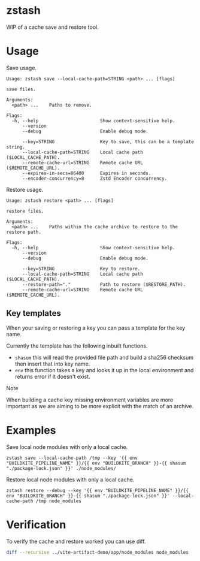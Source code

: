 # zstash

WIP of a cache save and restore tool.

# Usage

Save usage.

```
Usage: zstash save --local-cache-path=STRING <path> ... [flags]

save files.

Arguments:
  <path> ...    Paths to remove.

Flags:
  -h, --help                       Show context-sensitive help.
      --version
      --debug                      Enable debug mode.

      --key=STRING                 Key to save, this can be a template string.
      --local-cache-path=STRING    Local cache path ($LOCAL_CACHE_PATH).
      --remote-cache-url=STRING    Remote cache URL ($REMOTE_CACHE_URL).
      --expires-in-secs=86400      Expires in seconds.
      --encoder-concurrency=8      Zstd Encoder concurrency.
```

Restore usage.

```
Usage: zstash restore <path> ... [flags]

restore files.

Arguments:
  <path> ...    Paths within the cache archive to restore to the restore path.

Flags:
  -h, --help                       Show context-sensitive help.
      --version
      --debug                      Enable debug mode.

      --key=STRING                 Key to restore.
      --local-cache-path=STRING    Local cache path ($LOCAL_CACHE_PATH).
      --restore-path="."           Path to restore ($RESTORE_PATH).
      --remote-cache-url=STRING    Remote cache URL ($REMOTE_CACHE_URL).
```

## Key templates

When your saving or restoring a key you can pass a template for the key name.

Currently the template has the following inbuilt functions.

- `shasum` this will read the provided file path and build a sha256 checksum then insert that into key name.
- `env` this function takes a key and looks it up in the local environment and returns error if it doesn't exist.

> [!NOTE]
> When building a cache key missing environment variables are more important as we are aiming to be more explicit with the match of an archive.

# Examples

Save local node modules with only a local cache.

```
zstash save --local-cache-path /tmp --key '{{ env "BUILDKITE_PIPELINE_NAME" }}/{{ env "BUILDKITE_BRANCH" }}-{{ shasum "./package-lock.json" }}' ./node_modules/
```

Restore local node modules with only a local cache.

```
zstash restore --debug --key '{{ env "BUILDKITE_PIPELINE_NAME" }}/{{ env "BUILDKITE_BRANCH" }}-{{ shasum "./package-lock.json" }}' --local-cache-path /tmp node_modules
```

# Verification

To verify the cache and restore worked you can use diff.

```bash
diff --recursive ../vite-artifact-demo/app/node_modules node_modules
```